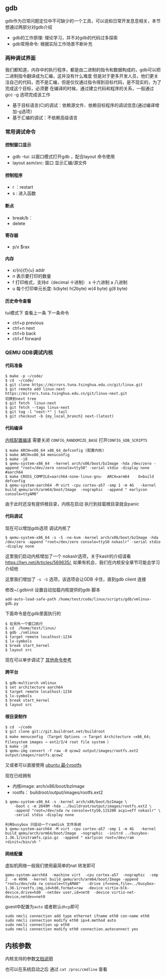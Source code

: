 ## gdb

gdb作为日常问题定位中不可缺少的一个工具，可以说和日常开发息息相关，本节想通过两部分对gdb介绍

- gdb的工作原理: 理论学习，并不对gdb的代码过多探索
- gdb常用命令: 根据实际工作场景不断补充

### 两种调试界面

我们都知道，内存中的执行程序，都是由二进制的指令和数据构成的，gdb可以把二进制指令翻译成为汇编，这并没有什么难度
但是对于更多开发人员，他们更关注自己的代码，而不是汇编，但是仅仅通过指令得到目标代码，是不现实的，为了完成这个目标，必须要
在编译的时候，通过建立代码和程序的关系，一般通过gcc -g 选项完成该工作

- 基于目标语言(C)的调试：依赖源文件、依赖目标程序的调试信息(通过编译增加-g选项）
- 基于汇编的调试：不依赖高级语言

### 常用调试命令

#### 控制窗口显示

- gdb  -tui: 以窗口模式打开gdb ，配合layout 命令使用
- layout asm/src: 窗口 显示汇编/源文件

#### 控制程序

- r ：restart 
- s : 进入函数

#### 断点

- break/b： 
- delete

#### 寄存器

- p/x $rax

#### 内存

- x/{n}{f}{u} addr 
- n 表示要打印的数量
- f 打印格式，支持d（decimal 十进制） x 十六进制  a 八进制
- u 每个打印单元长度: b(byte) h(2byte) w(4 byte) g(8 byte)

#### 历史命令查看

tui模式下 查看上一条 下一条命令

- ctrl+p previous
- ctrl+n next
- ctrl+b back
- ctrl+f forward

### QEMU GDB调试内核

#### 代码准备

```
$ make -p ~/code/
$ cd  ~/code/
$ git clone https://mirrors.tuna.tsinghua.edu.cn/git/linux.git
$ git remote add linux-next https://mirrors.tuna.tsinghua.edu.cn/git/linux-next.git
切换到next tree
$ git fetch  linux-next 
$ git fetch --tags linux-next
$ git tag -l "next-*" | tail
$ git checkout -b {my_local_branch} next-(latest)
```

#### 代码编译

[内核配置编译](https://www.kernel.org/doc/html/next/dev-tools/gdb-kernel-debugging.html)  需要关闭 `CONFIG_RANDOMIZE_BASE` 打开`CONFIG_GDB_SCRIPTS` 

```
$ make ARCH=x86_64 x86_64_defconfig (配置内核)
$ make ARCH=x86_64 menuconfig 
$ make -j8
$ qemu-system-x86_64  -kernel arch/x86/boot/bzImage -hda /dev/zero -append "root=/dev/zero console=ttyS0" -serial stdio -display none
#aarch64
$ make CROSS_COMPILE=aarch64-none-linux-gnu-  ARCH=arm64    O=build   defconfig
$ qemu-system-aarch64 -M virt -cpu cortex-a57 -smp 1 -m 4G   -kernel build_qemu/arch/arm64/boot/Image  -nographic  -append " earlycon console=ttyAM0"
```

由于此时还没有提供根目录，内核在启动 执行到挂载根目录就会panic 

#### 代码调试

现在可以增加gdb选项 调试内核了

```
$ qemu-system-x86_64 -s -S -no-kvm -kernel arch/x86/boot/bzImage -hda /dev/zero -append "root=/dev/zero console=ttyS0 nokaslr" -serial stdio -display none
```

这里我们启动内核增加了一个 nokaslr选项，关于kaslr的介绍请看 https://lwn.net/Articles/569635/, 如果有机会，我们在内核安全章节可能会学习介绍他

这里我们增加了 `-s -S` 选项，该选项会让GDB 卡住，直到gdb client 连接

修改~/.gdbinit 设置自动加载内核提供的gdb 脚本

```
add-auto-load-safe-path /home/test/code/linux/scripts/gdb/vmlinux-gdb.py
```

下面命令是在gdb里面执行的

```
$ 在另外一个窗口执行
$ cd  /home/test/linux/
$ gdb ./vmlinux
$ target remote localhost:1234
$ lx-symbols
$ break start_kernel
$ layout src
```

现在可以单步调试了 [其他命令参考](https://www.kernel.org/doc/html/next/dev-tools/gdb-kernel-debugging.html)

#### 跨平台

```
$ gdb-multiarch vmlinux   
$ set architecture aarch64
$ target remote localhost:1234
$ lx-symbols
$ break start_kernel
$ layout src
```

#### 根目录制作

```
$ cd  ~/code
$ git clone git://git.buildroot.net/buildroot
$ make menuconfig （Target Options -> Target Architecture →x86_64; Filesystem images → ext2/3/4 root file system ）
$ make -j8
$ qemu-img convert -f raw -O qcow2 output/images/rootfs.ext2 output/images/rootfs.qcow2
```

又或者可以直接使用 [ubuntu 最小rootfs](https://wiki.ubuntu.com/Base)

现在已经拥有

- 内核image: arch/x86/boot/bzImage
- rootfs： buildroot/output/images/rootfs.ext2

```
$ qemu-system-x86_64 -s -kernel arch/x86/boot/bzImage \
    -boot c -m 2049M -hda ../buildroot/output/images/rootfs.ext2 \
    -append "root=/dev/sda rw console=ttyS0,115200 acpi=off nokaslr" \
    -serial stdio -display none

利用busybox 只启动一个ramdisk 文件系统 
$ qemu-system-aarch64 -M virt -cpu cortex-a57 -smp 1 -m 4G   -kernel build_qemu/arch/arm64/boot/Image  -nographic  -initrd ../busybox-1.36.1/initramfs.cpio.gz  -append " earlycon root=/dev/ram rdinit=/bin/sh "
```

#### 网络配置

虚拟机网络一般我们使用最简单的nat 转发即可

```shell
qemu-system-aarch64  -machine virt  -cpu cortex-a57  -nographic  -smp 2  -m 4096  -kernel build_qemu/arch/arm64/boot/Image -append "root=/dev/vda rw console=ttyAMA0"   -drive if=none,file=../busybox-1.36.1/rootfs.img,id=hd0,format=raw  -device virtio-blk-device,drive=hd0  -netdev user,id=net0  -device virtio-net-device,netdev=net0    
```

guest中配置为`auto` 或者默认`dhcp`即可

```shell
sudo nmcli connection add type ethernet ifname eth0 con-name eth0
sudo nmcli connection modify eth0 ipv4.method auto
sudo nmcli connection up eth0
sudo nmcli connection modify eth0 connection.autoconnect yes
```

## 内核参数

内核支持的参数[文档说明](https://www.kernel.org/doc/html/v4.14/admin-guide/kernel-parameters.html)

也可以在系统启动之后 通过 `cat /proc/cmdline` 查看
